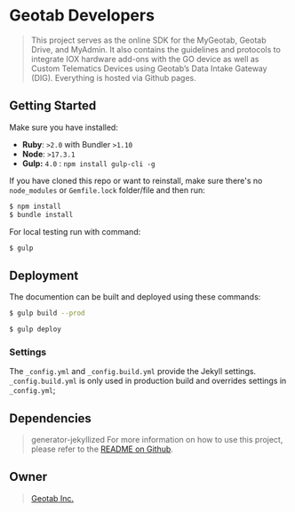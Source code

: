 # Geotab Developers

> This project serves as the online SDK for the MyGeotab, Geotab Drive, and MyAdmin. It also contains the guidelines and protocols to integrate IOX hardware add-ons with the GO device as well as Custom Telematics Devices using Geotab’s Data Intake Gateway (DIG). Everything is hosted via Github pages.

## Getting Started

Make sure you have installed:

* **Ruby**: `>2.0` with Bundler `>1.10`
* **Node**: `>17.3.1`
* **Gulp:** `4.0` : `npm install gulp-cli -g`

If you have cloned this repo or want to reinstall, make sure there's no `node_modules` or `Gemfile.lock` folder/file and then run:

```sh
$ npm install
$ bundle install
```

For local testing run with command:

```sh
$ gulp
```

## Deployment

The documention can be built and deployed using these commands:

```sh
$ gulp build --prod
```

```sh
$ gulp deploy
```

### Settings

The `_config.yml` and `_config.build.yml` provide the Jekyll settings. `_config.build.yml` is only used in production build and overrides settings in `_config.yml`;

## Dependencies

> generator-jekyllized
For more information on how to use this project, please refer to the [README
on Github](https://github.com/sondr3/generator-jekyllized).

## Owner

> [Geotab Inc.](https://my.geotab.com)
